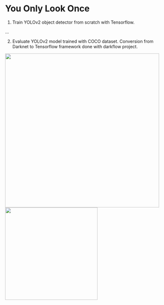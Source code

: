# You Only Look Once

1. Train YOLOv2 object detector from scratch with Tensorflow.

...


2. Evaluate YOLOv2 model trained with COCO dataset. Conversion from Darknet to Tensorflow framework done with darkflow project.

<img src="https://s14.postimg.org/zfqjg9jzl/image.png" width="500">
<img src="https://s14.postimg.org/kwjeeubf5/image.png.png" width="300">






